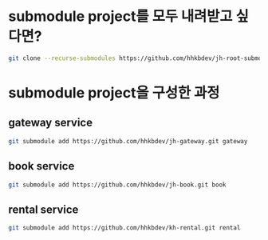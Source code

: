 # submodule project를 모두 내려받고 싶다면? 

```sh
git clone --recurse-submodules https://github.com/hhkbdev/jh-root-submodule.git
```

# submodule project을 구성한 과정
 
## gateway service

```sh
git submodule add https://github.com/hhkbdev/jh-gateway.git gateway
```

## book service

```sh
git submodule add https://github.com/hhkbdev/jh-book.git book
```


## rental service

```sh
git submodule add https://github.com/hhkbdev/kh-rental.git rental
```


